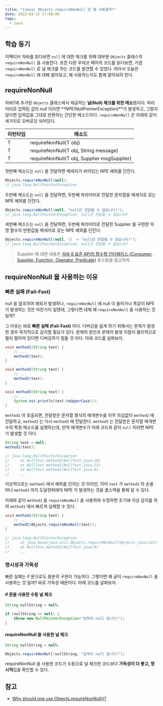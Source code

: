 ```yaml
---
title: "[Java] Objects.requireNonNull 은 왜 사용할까?"
date: 2022-03-15 17:00:00
tags:
  - Java
---
```


## 학습 동기

이펙티브 자바를 읽다보면 `null` 에 대한 체크를 위해 대부분 `Objects` 클래스의 `requireNonNull` 을 사용한다. 또한 다른 우테코 페어의 코드를 읽다보면, 가끔 `requireNonNull` 로 널 체크를 하는 코드를 발견할 수 있었다. 따라서 오늘은 `requireNonNull` 에 대해 알아보고, 왜 사용하는지도 함께 알아보려 한다.

## requireNonNull

자바7에 추가된 `Objects` 클래스에서 제공하는 **널(Null) 체크를 위한 메소드**이다. 파라미터로 입력된 값이 null 이라면 **NPE(NullPointerException)**가 발생하고, 그렇지 않다면 입력값을 그대로 반환하는 간단한 메소드이다. `requireNonNull` 은 아래와 같이 세가지로 오버로딩 되어있다.

| 리턴타입 | 메소드                                              |
| -------- | --------------------------------------------------- |
| T        | requireNonNull(T obj)                               |
| T        | requireNonNull(T obj, String message)               |
| T        | requireNonNull(T obj, Supplier<String> msgSupplier) |

첫번째 메소드는 `null` 을 전달하면 메세지가 비어있는 NPE 예외를 던진다.

```java
Objects.requireNonNull(null);
// java.lang.NullPointerException
```

두번째 메소드는 `null` 을 전달하면, 두번째 파라미터로 전달한 문자열을 메세지로 갖는 NPE 예외를 던진다.

```java
Objects.requireNonNull(null, "null은 전달될 수 없습니다!");
// java.lang.NullPointerException: null은 전달될 수 없습니다!
```

세번째 메소드는 `null` 을 전달하면, 두번째 파라미터로 전달한 Supplier 를 구현한 익명 함수의 반환값을 메세지로 갖는 NPE 예외를 던진다.

```java
Objects.requireNonNull(null, () -> "null은 전달될 수 없습니다!");
// java.lang.NullPointerException: null은 전달될 수 없습니다!
```

> Supplier 에 대한 내용은 [자바 8 표준 API의 함수형 인터페이스 (Consumer, Supplier, Function, Operator, Predicate)](/functional-interface-of-standard-api-java-8) 포스팅을 참고하자.

## requireNonNull 을 사용하는 이유

### 빠른 실패 (Fail-Fast)

null 을 참조하여 예외가 발생하나, `requireNonNull` 에 null 이 들어가나 똑같이 NPE가 발생하는 것은 마찬가지 일텐데, 그렇다면 대체 왜 `requireNonNull` 을 사용하는 것 일까?

그 이유는 바로 **빠른 실패 (Fail-Fast)** 이다. 디버깅을 쉽게 하기 위해서는 문제가 발생한 경우 즉각적으로 감지할 필요가 있다. 문제의 원인과 문제의 발생 지점이 물리적으로 멀리 떨어져 있다면 디버깅하기 힘들 것 이다. 아래 코드를 살펴보자.

```java
void method1(String text) {
    // ...
    method2(text);
}

void method2(String text) {
    // ...
    method3(text);
}

void method3(String text) {
    // ...
    System.out.println(text.toUpperCase());
}
```

`method1` 이 호출되면, 전달받은 문자열 형식의 매개변수를 아무 의심없이 `method2` 에 전달하고, `method2` 는 다시 `method3` 에 전달한다. `method3` 는 전달받은 문자열 매개변수의 특정 메소드를 실행하는데, 만약 매개변수가 아래 코드와 같이 `null` 이라면 NPE 가 발생할 것 이다.

```java
String text = null;
method1(text);

// java.lang.NullPointerException
//     at NullTest.method3(NullTest.java:18)
//     at NullTest.method2(NullTest.java:13)
//     at NullTest.method1(NullTest.java:8)
//     ...
```

이상적으로는 `method1` 에서 예외를 던지는 것 이지만, 이미 `text` 가 `method1` 의 손을 떠나 `method3` 까지 도달한뒤에야 NPE 가 발생하는 것을 콜스택을 통해 알 수 있다.

아래와 같이 `method1` 을 `requireNonNull` 을 사용하여 수정하면 조기에 이상 감지를 하여 `method1` 에서 빠르게 실패할 수 있다.

```java
void method1(String text) {
    // ...
    method2(Objects.requireNonNull(text));
}

// java.lang.NullPointerException
//     at java.base/java.util.Objects.requireNonNull(Objects.java:221)
//     at NullTest.method1(NullTest.java:8)
//     ...
```

### 명시성과 가독성

빠른 실패는 if 문으로도 충분히 구현이 가능하다. 그렇다면 왜 굳이 `requireNonNull` 을 사용하는 것 일까? 바로 가독성 때문이다. 아래 코드를 살펴보자.

#### if 문을 사용한 수동 널 체크

```java
String nullString = null;

if (nullString == null) {
    throw new NullPointerException("입력이 null 입니다!");
}
```

#### requireNonNull 을 사용한 널 체크

```java
String nullString = null;

Objects.requireNonNull(nullString, "입력이 null 입니다!");
```

requireNonNull 을 사용한 코드가 수동으로 널 체크한 코드보다 **가독성이 더 좋고, 명시적**임을 확인할 수 있다.

## 참고

- [Why should one use Objects.requireNonNull()?
  ](https://stackoverflow.com/questions/45632920/why-should-one-use-objects-requirenonnull)
